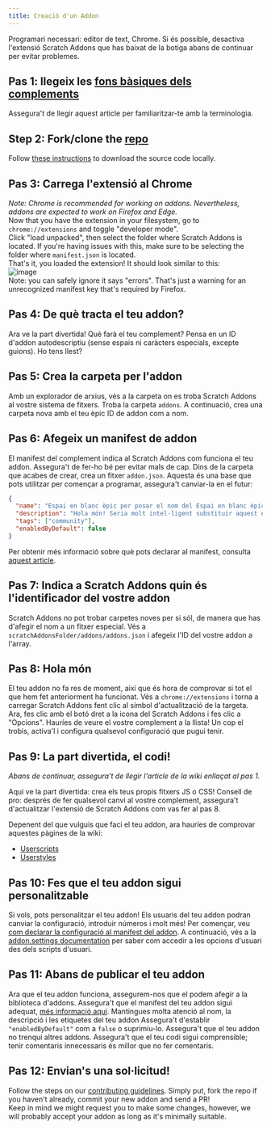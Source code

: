```yaml
---
title: Creació d'un Addon
---
```

Programari necessari: editor de text, Chrome.
Si és possible, desactiva l'extensió Scratch Addons que has baixat de la botiga abans de continuar per evitar problemes.

## Pas 1: llegeix les [fons bàsiques dels complements](/docs/develop/getting-started/addon-basics/)
Assegura't de llegir aquest article per familiaritzar-te amb la terminologia.

## Step 2: Fork/clone the [repo](https://github.com/ScratchAddons/ScratchAddons)
Follow [these instructions](https://scratchaddons.com/docs/getting-started/installing/#from-source) to download the source code locally.

## Pas 3: Carrega l'extensió al Chrome
*Note: Chrome is recommended for working on addons. Nevertheless, addons are expected to work on Firefox and Edge.*  
Now that you have the extension in your filesystem, go to `chrome://extensions` and toggle "developer mode".  
Click "load unpacked", then select the folder where Scratch Addons is located. If you're having issues with this, make sure to be selecting the folder where `manifest.json` is located.  
That's it, you loaded the extension! It should look similar to this:  
![image](https://user-images.githubusercontent.com/17484114/91502527-accfd580-e89e-11ea-9e16-7daa2b808379.png)  
Note: you can safely ignore it says "errors". That's just a warning for an unrecognized manifest key that's required by Firefox.

## Pas 4: De què tracta el teu addon?
Ara ve la part divertida!
Què farà el teu complement? Pensa en un ID d'addon autodescriptiu (sense espais ni caràcters especials, excepte guions).
Ho tens llest?

## Pas 5: Crea la carpeta per l'addon
Amb un explorador de arxius, vés a la carpeta on es troba Scratch Addons al vostre sistema de fitxers. Troba la carpeta `addons`.
A continuació, crea una carpeta nova amb el teu èpic ID de addon com a nom.

## Pas 6: Afegeix un manifest de addon
El manifest del complement indica al Scratch Addons com funciona el teu addon. Assegura't de fer-ho bé per evitar mals de cap.
Dins de la carpeta que acabes de crear, crea un fitxer `addon.json`.
Aquesta és una base que pots utilitzar per començar a programar, assegura't canviar-la en el futur:
```json
{
  "name": "Espai en blanc èpic per posar el nom del Espai en blanc èpic per posar el nom del complement",
  "description": "Hola món! Seria molt intel·ligent substituir aquest espai en blanc per una descripció.",
  "tags": ["community"],
  "enabledByDefault": false
}
```
Per obtenir més informació sobre què pots declarar al manifest, consulta [aquest article](/docs/reference/addon-manifest/).


## Pas 7: Indica a Scratch Addons quin és l'identificador del vostre addon
Scratch Addons no pot trobar carpetes noves per si sól, de manera que has d'afegir el nom a un fitxer especial.
Vés a `scratchAddonsFolder/addons/addons.json` i afegeix l'ID del vostre addon a l'array.

## Pas 8: Hola món
El teu addon no fa res de moment, així que és hora de comprovar si tot el que hem fet anteriorment ha funcionat.
Vés a `chrome://extensions` i torna a carregar Scratch Addons fent clic al símbol d'actualització de la targeta.
Ara, fes clic amb el botó dret a la icona del Scratch Addons i fes clic a "Opcions".
Hauríes de veure el vostre complement a la llista! Un cop el trobis, activa'l i configura qualsevol configuració que pugui tenir.

## Pas 9: La part divertida, el codi!
*Abans de continuar, assegura't de llegir l'article de la wiki enllaçat al pas 1.* 

Aquí ve la part divertida: crea els teus propis fitxers JS o CSS!
Consell de pro: després de fer qualsevol canvi al vostre complement, assegura't d'actualitzar l'extensió de Scratch Addons com vas fer al pas 8.

Depenent del que vulguis que faci el teu addon, ara hauríes de comprovar aquestes pàgines de la wiki:
- [Userscripts](/docs/develop/addon-types/userscripts)
- [Userstyles](/docs/develop/addon-types/userstyles)

## Pas 10: Fes que el teu addon sigui personalitzable
Si vols, pots personalitzar el teu addon!
Els usuaris del teu addon podran canviar la configuració, introduir números i molt més!
Per començar, veu [com declarar la configuració al manifest del addon](/docs/reference/addon-manifest/#settings-object).
A continuació, vés a la [addon.settings documentation](/docs/reference/addon-api/addon.settings) per saber com accedir a les opcions d'usuari des dels scripts d'usuari.

## Pas 11: Abans de publicar el teu addon
Ara que el teu addon funciona, assegurem-nos que el podem afegir a la biblioteca d'addons.
Assegura't que el manifest del teu addon sigui adequat, [més informació aquí](/docs/reference/addon-manifest). Mantingues molta atenció al nom, la descripció i les etiquetes del teu addon Assegura't d'establir `"enabledByDefault"` com a `false` o suprimiu-lo.
Assegura't que el teu addon no trenqui altres addons.
Assegura't que el teu codi sigui comprensible; tenir comentaris innecessaris és millor que no fer comentaris.

## Pas 12: Envian's una sol·licitud!
Follow the steps on our [contributing guidelines](https://github.com/ScratchAddons/ScratchAddons/blob/master/.github/CONTRIBUTING.md). Simply put, fork the repo if you haven't already, commit your new addon and send a PR!  
Keep in mind we might request you to make some changes, however, we will probably accept your addon as long as it's minimally suitable.
